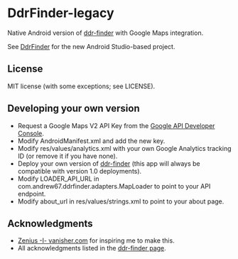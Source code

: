 DdrFinder-legacy
================

Native Android version of [ddr-finder](https://github.com/Andrew67/ddr-finder) with Google Maps integration.

See [DdrFinder](https://github.com/Andrew67/DdrFinder) for the new Android Studio-based project.

License
-------
MIT license (with some exceptions; see LICENSE).

Developing your own version
---------------------------
* Request a Google Maps V2 API Key from the [Google API Developer Console](https://code.google.com/apis/console/).
* Modify AndroidManifest.xml and add the new key.
* Modify res/values/analytics.xml with your own Google Analytics tracking ID (or remove it if you have none).
* Deploy your own version of [ddr-finder](https://github.com/Andrew67/ddr-finder) (this app will always be compatible with version 1.0 deployments).
* Modify LOADER_API_URL in com.andrew67.ddrfinder.adapters.MapLoader to point to your API endpoint.
* Modify about_url in res/values/strings.xml to point to your about page.

Acknowledgments
---------------
* [Zenius -I- vanisher.com](http://zenius-i-vanisher.com/) for inspiring me to make this.
* All acknowledgments listed in the [ddr-finder page](https://github.com/Andrew67/ddr-finder#acknowledgments).
